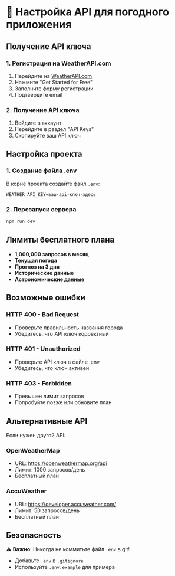 # 🔑 Настройка API для погодного приложения

## Получение API ключа

### 1. Регистрация на WeatherAPI.com
1. Перейдите на [WeatherAPI.com](https://www.weatherapi.com/)
2. Нажмите "Get Started for Free"
3. Заполните форму регистрации
4. Подтвердите email

### 2. Получение API ключа
1. Войдите в аккаунт
2. Перейдите в раздел "API Keys"
3. Скопируйте ваш API ключ

## Настройка проекта

### 1. Создание файла .env
В корне проекта создайте файл `.env`:
```env
WEATHER_API_KEY=ваш-api-ключ-здесь
```

### 2. Перезапуск сервера
```bash
npm run dev
```

## Лимиты бесплатного плана

- **1,000,000 запросов в месяц**
- **Текущая погода**
- **Прогноз на 3 дня**
- **Исторические данные**
- **Астрономические данные**

## Возможные ошибки

### HTTP 400 - Bad Request
- Проверьте правильность названия города
- Убедитесь, что API ключ корректный

### HTTP 401 - Unauthorized
- Проверьте API ключ в файле .env
- Убедитесь, что ключ активен

### HTTP 403 - Forbidden
- Превышен лимит запросов
- Попробуйте позже или обновите план

## Альтернативные API

Если нужен другой API:

### OpenWeatherMap
- URL: https://openweathermap.org/api
- Лимит: 1000 запросов/день
- Бесплатный план

### AccuWeather
- URL: https://developer.accuweather.com/
- Лимит: 50 запросов/день
- Бесплатный план

## Безопасность

⚠️ **Важно**: Никогда не коммитьте файл `.env` в git!
- Добавьте `.env` в `.gitignore`
- Используйте `.env.example` для примера
